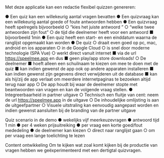Met deze applicatie kan een redactie flexibel quizzen genereren:

● Een quiz kan een willekeurig aantal vragen bevatten
● Een quizvraag kan een willekeurig aantal goede of foute antwoorden hebben
● Een quizvraag heeft spelregels bijvoorbeeld
  ○ “kies het juiste antwoord ”
  ○ “welke twee antwoorden zijn fout”
  ○ de tijd die deelnemer heeft voor een antwoord
    ■ bijvoorbeeld 1min
● Een quiz heeft een start- en een einddatum waarna de ranglijst opgemaakt kan
worden
● De quiz
  ○ draait even goed op pc, mac, android en ios apparaten
  ○ in de Google Cloud
  ○ is snel door moderne technologie (SPA Vue)
  ○ werkt direct vanuit internet
    ■ via de url https://speelmee.app en dus
    ■ geen play/app store downloads!
  ○ De deelnemer
    ■ hoeft alleen een schuilnaam te kiezen om mee te doen met de quiz
    ■ kan indien gewenst de app ook op andere apparaten installeren
    ■ kan indien gewenst zijn gegevens direct verwijderen uit de database
    ■ kan als hij/zij de app verlaat om meerdere internetpaginas te
    bezoeken altijd terug naar app
  ○ De app houdt bij waar de deelnemer stopte met beantwoorden van vragen en
  kan de volgende vraag stellen.
● Integreerbaarheid in partner uitgave
  ○ Technisch een fluitje van cent: neem de url https://speelmee.app in de
  uitgave
  ○ De inhoudelijke omlijsting is aan de uitgeefpartner
  ○ Visuele uitstraling kan eenvoudig aangepast worden en indien gewenst
  aansluiten bij de branding van de partner uitgave
  
Quiz scenario in de demo
● wekelijks vijf meerkeuzevragen
● antwoord tijd 1 min
● per 4 weken prijsuitreiking
● per vraag een korte goed/fout mededeling
● de deelnemer kan kiezen
  ○ direct naar ranglijst gaan
  ○ om per vraag een lange toelichting te lezen
  
Content ontwikkeling
Om te kijken wat zoal komt kijken bij de productie van vragen hebben we geëxperimenteerd
met een dertigtal quizvragen.
